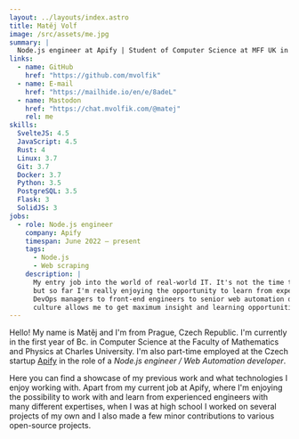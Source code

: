 ```yaml
---
layout: ../layouts/index.astro
title: Matěj Volf
image: /src/assets/me.jpg
summary: |
  Node.js engineer at Apify | Student of Computer Science at MFF UK in Prague | Python, JavaScript and Rust enthusiast
links:
  - name: GitHub
    href: "https://github.com/mvolfik"
  - name: E-mail
    href: "https://mailhide.io/en/e/8adeL"
  - name: Mastodon
    href: "https://chat.mvolfik.com/@matej"
    rel: me
skills:
  SvelteJS: 4.5
  JavaScript: 4.5
  Rust: 4
  Linux: 3.7
  Git: 3.7
  Docker: 3.7
  Python: 3.5
  PostgreSQL: 3.5
  Flask: 3
  SolidJS: 3
jobs:
  - role: Node.js engineer
    company: Apify
    timespan: June 2022 – present
    tags:
      - Node.js
      - Web scraping
    description: |
      My entry job into the world of real-world IT. It's not the time to fully reflect on this job yet,
      but so far I'm really enjoying the opportunity to learn from experienced engineers, from platform
      DevOps managers to front-end engineers to senior web automation devs. The open and free company
      culture allows me to get maximum insight and learning opportunities at this position.
---
```


Hello! My name is Matěj and I'm from Prague, Czech Republic. I'm currently in the first year
of Bc. in Computer Science at the Faculty of Mathematics and Physics at Charles University.
I'm also part-time employed at the Czech startup [Apify](https://apify.com) in the role of a
_Node.js engineer / Web Automation developer_.

<p class="noprint">Here
you can find a showcase of my previous work and what technologies I enjoy working
with. Apart from my current job at Apify, where I'm enjoying the possibility to work
with and learn from experienced engineers with many different expertises, when I was
at high school I worked on several projects of my own and I also made a few minor
contributions to various open-source projects.</p>
